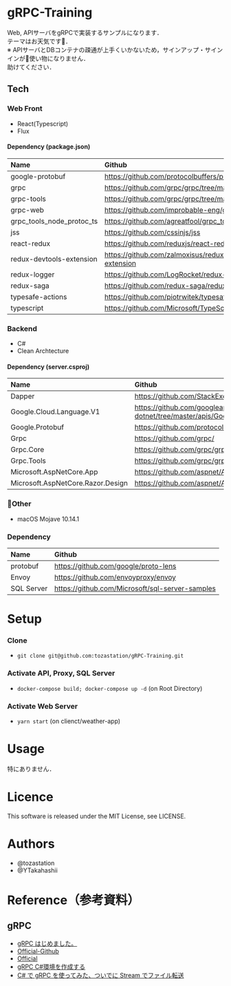 # gRPC-Training
Web, APIサーバをgRPCで実装するサンプルになります．  
テーマはお天気です．  
※ APIサーバとDBコンテナの疎通が上手くいかないため，サインアップ・サインインが使い物になりません．  
助けてください．

## Tech
### Web Front
- React(Typescript)
- Flux
#### Dependency (package.json)
|Name|Github|
|:-----------|:------------|
|google-protobuf|https://github.com/protocolbuffers/protobuf|
|grpc|https://github.com/grpc/grpc/tree/master/tools|
|grpc-tools|https://github.com/grpc/grpc/tree/master/tools|
|grpc-web|https://github.com/improbable-eng/grpc-web|
|grpc_tools_node_protoc_ts|https://github.com/agreatfool/grpc_tools_node_protoc_ts|
|jss|https://github.com/cssinjs/jss|
|react-redux|https://github.com/reduxjs/react-redux|
|redux-devtools-extension|https://github.com/zalmoxisus/redux-devtools-extension|
|redux-logger|https://github.com/LogRocket/redux-logger|
|redux-saga|https://github.com/redux-saga/redux-saga|
|typesafe-actions|https://github.com/piotrwitek/typesafe-actions|
|typescript|https://github.com/Microsoft/TypeScript|

### Backend
- C#
- Clean Archtecture
#### Dependency (server.csproj)
|Name|Github|
|:-----------|:------------|
|Dapper|https://github.com/StackExchange/Dapper|
|Google.Cloud.Language.V1|https://github.com/googleapis/google-cloud-dotnet/tree/master/apis/Google.Cloud.Language.V1|
|Google.Protobuf|https://github.com/protocolbuffers/protobuf|
|Grpc|https://github.com/grpc/|
|Grpc.Core|https://github.com/grpc/grpc/tree/master/src/core|
|Grpc.Tools|https://github.com/grpc/grpc/tree/master/tools|
|Microsoft.AspNetCore.App|https://github.com/aspnet/AspNetCore|
|Microsoft.AspNetCore.Razor.Design|https://github.com/aspnet/AspNetCore|

### Other
- macOS Mojave 10.14.1 
### Dependency
| Name | Github |
|:-----------|:------------|
|protobuf|https://github.com/google/proto-lens|
|Envoy|https://github.com/envoyproxy/envoy|
|SQL Server|https://github.com/Microsoft/sql-server-samples|

# Setup
### Clone
- `git clone git@github.com:tozastation/gRPC-Training.git`
### Activate API, Proxy, SQL Server 
- `docker-compose build; docker-compose up -d` (on Root Directory)
### Activate Web Server
- `yarn start` (on clienct/weather-app)

# Usage
特にありません．

# Licence
This software is released under the MIT License, see LICENSE.

# Authors
- @tozastation
- @YTakahashii

# Reference（参考資料）
## gRPC
- [gRPC はじめました。](http://mxproj.blogspot.com/2018/01/grpc.html)
- [Official-Github](https://github.com/grpc/grpc/tree/master/src/csharp)
- [Official](https://grpc.io/docs/tutorials/basic/csharp.html#implementing-routeguide)
- [gRPC C#環境を作成する](https://qiita.com/muroon/items/4e12dde47b9e8b1e94d3)
- [C# で gRPC を使ってみた、ついでに Stream でファイル転送](https://www.fast-system.jp/c-%E3%81%A7-grpc-%E3%82%92%E4%BD%BF%E3%81%A3%E3%81%A6%E3%81%BF%E3%81%9F%E3%80%81%E3%81%A4%E3%81%84%E3%81%A7%E3%81%AB-stream-%E3%81%A7%E3%83%95%E3%82%A1%E3%82%A4%E3%83%AB%E8%BB%A2%E9%80%81/)